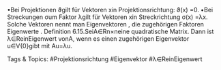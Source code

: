 •Bei Projektionen ϑgilt für Vektoren xin Projektionsrichtung: ϑ(x) =0.
•Bei Streckungen σum Faktor λgilt für Vektoren xin Streckrichtung σ(x) =λx.
Solche Vektoren nennt man Eigenvektoren , die zugehörigen Faktoren Eigenwerte .
Definition 6.15.SeiA∈Rn×neine quadratische Matrix. Dann ist λ∈ReinEigenwert vonA,
wenn es einen zugehörigen Eigenvektor u∈V\{0}gibt mit Au=λu.

   Tags & Topics:
   #Projektionsrichtung
   #Eigenvektor
   #λ∈ReinEigenwert